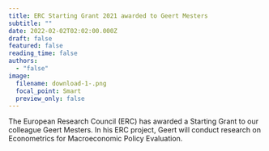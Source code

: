 ```yaml
---
title: ERC Starting Grant 2021 awarded to Geert Mesters
subtitle: ""
date: 2022-02-02T02:02:00.000Z
draft: false
featured: false
reading_time: false
authors:
  - "false"
image:
  filename: download-1-.png
  focal_point: Smart
  preview_only: false
---
```

The European Research Council (ERC) has awarded a Starting Grant to our colleague Geert Mesters. In his ERC project, Geert will conduct research on Econometrics for Macroeconomic Policy Evaluation.
